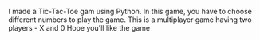 I made a Tic-Tac-Toe gam using Python.
In this game, you have to choose different numbers to play the game.
This is a multiplayer game having two players - X and 0
Hope you'll like the game
